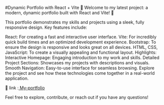 
#Dynamic Portfolio with React + Vite
🚀 Welcome to my latest project: a modern, dynamic portfolio built with React and Vite! 🌟

This portfolio demonstrates my skills and projects using a sleek, fully responsive design. Key features include:

React: For creating a fast and interactive user interface.
Vite: For incredibly quick build times and an optimized development experience.
Bootstrap: To ensure the design is responsive and looks great on all devices.
HTML, CSS, JavaScript: To create a visually appealing and functional layout.
Highlights:
Interactive Homepage: Engaging introduction to my work and skills.
Detailed Project Sections: Showcases my projects with descriptions and visuals.
Smooth Navigation: Easy-to-use interface for seamless browsing.
Explore the project and see how these technologies come together in a real-world application.

🔗 link :[ My-portfolio](http://13.201.157.70:5173/)

Feel free to explore, contribute, or reach out if you have any questions!

